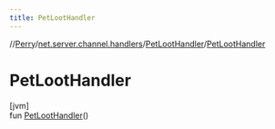 ```yaml
---
title: PetLootHandler
---
```

//[Perry](../../../index.html)/[net.server.channel.handlers](../index.html)/[PetLootHandler](index.html)/[PetLootHandler](-pet-loot-handler.html)



# PetLootHandler



[jvm]\
fun [PetLootHandler](-pet-loot-handler.html)()




